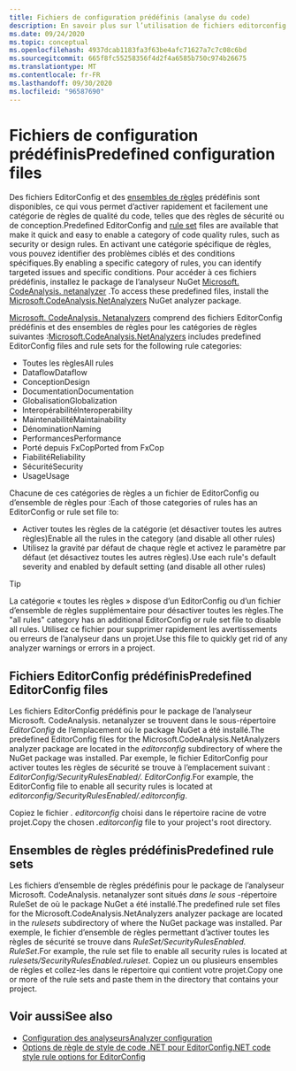 ```yaml
---
title: Fichiers de configuration prédéfinis (analyse du code)
description: En savoir plus sur l’utilisation de fichiers editorconfig et d’ensembles de règles prédéfinis pour cibler des types spécifiques d’analyse du code.
ms.date: 09/24/2020
ms.topic: conceptual
ms.openlocfilehash: 4937dcab1183fa3f63be4afc71627a7c7c08c6bd
ms.sourcegitcommit: 665f8fc55258356f4d2f4a6585b750c974b26675
ms.translationtype: MT
ms.contentlocale: fr-FR
ms.lasthandoff: 09/30/2020
ms.locfileid: "96587690"
---
```

# <a name="predefined-configuration-files"></a><span data-ttu-id="8a6c9-103">Fichiers de configuration prédéfinis</span><span class="sxs-lookup"><span data-stu-id="8a6c9-103">Predefined configuration files</span></span>

<span data-ttu-id="8a6c9-104">Des fichiers EditorConfig et des [ensembles de règles](/visualstudio/code-quality/using-rule-sets-to-group-code-analysis-rules) prédéfinis sont disponibles, ce qui vous permet d’activer rapidement et facilement une catégorie de règles de qualité du code, telles que des règles de sécurité ou de conception.</span><span class="sxs-lookup"><span data-stu-id="8a6c9-104">Predefined EditorConfig and [rule set](/visualstudio/code-quality/using-rule-sets-to-group-code-analysis-rules) files are available that make it quick and easy to enable a category of code quality rules, such as security or design rules.</span></span> <span data-ttu-id="8a6c9-105">En activant une catégorie spécifique de règles, vous pouvez identifier des problèmes ciblés et des conditions spécifiques.</span><span class="sxs-lookup"><span data-stu-id="8a6c9-105">By enabling a specific category of rules, you can identify targeted issues and specific conditions.</span></span> <span data-ttu-id="8a6c9-106">Pour accéder à ces fichiers prédéfinis, installez le package de l’analyseur NuGet [Microsoft. CodeAnalysis. netanalyzer](https://github.com/dotnet/roslyn-analyzers#microsoftcodeanalysisnetanalyzers) .</span><span class="sxs-lookup"><span data-stu-id="8a6c9-106">To access these predefined files, install the [Microsoft.CodeAnalysis.NetAnalyzers](https://github.com/dotnet/roslyn-analyzers#microsoftcodeanalysisnetanalyzers) NuGet analyzer package.</span></span>

<span data-ttu-id="8a6c9-107">[Microsoft. CodeAnalysis. Netanalyzers](https://github.com/dotnet/roslyn-analyzers#microsoftcodeanalysisnetanalyzers) comprend des fichiers EditorConfig prédéfinis et des ensembles de règles pour les catégories de règles suivantes :</span><span class="sxs-lookup"><span data-stu-id="8a6c9-107">[Microsoft.CodeAnalysis.NetAnalyzers](https://github.com/dotnet/roslyn-analyzers#microsoftcodeanalysisnetanalyzers) includes predefined EditorConfig files and rule sets for the following rule categories:</span></span>

- <span data-ttu-id="8a6c9-108">Toutes les règles</span><span class="sxs-lookup"><span data-stu-id="8a6c9-108">All rules</span></span>
- <span data-ttu-id="8a6c9-109">Dataflow</span><span class="sxs-lookup"><span data-stu-id="8a6c9-109">Dataflow</span></span>
- <span data-ttu-id="8a6c9-110">Conception</span><span class="sxs-lookup"><span data-stu-id="8a6c9-110">Design</span></span>
- <span data-ttu-id="8a6c9-111">Documentation</span><span class="sxs-lookup"><span data-stu-id="8a6c9-111">Documentation</span></span>
- <span data-ttu-id="8a6c9-112">Globalisation</span><span class="sxs-lookup"><span data-stu-id="8a6c9-112">Globalization</span></span>
- <span data-ttu-id="8a6c9-113">Interopérabilité</span><span class="sxs-lookup"><span data-stu-id="8a6c9-113">Interoperability</span></span>
- <span data-ttu-id="8a6c9-114">Maintenabilité</span><span class="sxs-lookup"><span data-stu-id="8a6c9-114">Maintainability</span></span>
- <span data-ttu-id="8a6c9-115">Dénomination</span><span class="sxs-lookup"><span data-stu-id="8a6c9-115">Naming</span></span>
- <span data-ttu-id="8a6c9-116">Performances</span><span class="sxs-lookup"><span data-stu-id="8a6c9-116">Performance</span></span>
- <span data-ttu-id="8a6c9-117">Porté depuis FxCop</span><span class="sxs-lookup"><span data-stu-id="8a6c9-117">Ported from FxCop</span></span>
- <span data-ttu-id="8a6c9-118">Fiabilité</span><span class="sxs-lookup"><span data-stu-id="8a6c9-118">Reliability</span></span>
- <span data-ttu-id="8a6c9-119">Sécurité</span><span class="sxs-lookup"><span data-stu-id="8a6c9-119">Security</span></span>
- <span data-ttu-id="8a6c9-120">Usage</span><span class="sxs-lookup"><span data-stu-id="8a6c9-120">Usage</span></span>

<span data-ttu-id="8a6c9-121">Chacune de ces catégories de règles a un fichier de EditorConfig ou d’ensemble de règles pour :</span><span class="sxs-lookup"><span data-stu-id="8a6c9-121">Each of those categories of rules has an EditorConfig or rule set file to:</span></span>

- <span data-ttu-id="8a6c9-122">Activer toutes les règles de la catégorie (et désactiver toutes les autres règles)</span><span class="sxs-lookup"><span data-stu-id="8a6c9-122">Enable all the rules in the category (and disable all other rules)</span></span>
- <span data-ttu-id="8a6c9-123">Utilisez la gravité par défaut de chaque règle et activez le paramètre par défaut (et désactivez toutes les autres règles).</span><span class="sxs-lookup"><span data-stu-id="8a6c9-123">Use each rule's default severity and enabled by default setting (and disable all other rules)</span></span>

> [!TIP]
> <span data-ttu-id="8a6c9-124">La catégorie « toutes les règles » dispose d’un EditorConfig ou d’un fichier d’ensemble de règles supplémentaire pour désactiver toutes les règles.</span><span class="sxs-lookup"><span data-stu-id="8a6c9-124">The "all rules" category has an additional EditorConfig or rule set file to disable all rules.</span></span> <span data-ttu-id="8a6c9-125">Utilisez ce fichier pour supprimer rapidement les avertissements ou erreurs de l’analyseur dans un projet.</span><span class="sxs-lookup"><span data-stu-id="8a6c9-125">Use this file to quickly get rid of any analyzer warnings or errors in a project.</span></span>

## <a name="predefined-editorconfig-files"></a><span data-ttu-id="8a6c9-126">Fichiers EditorConfig prédéfinis</span><span class="sxs-lookup"><span data-stu-id="8a6c9-126">Predefined EditorConfig files</span></span>

<span data-ttu-id="8a6c9-127">Les fichiers EditorConfig prédéfinis pour le package de l’analyseur Microsoft. CodeAnalysis. netanalyzer se trouvent dans le sous-répertoire *EditorConfig* de l’emplacement où le package NuGet a été installé.</span><span class="sxs-lookup"><span data-stu-id="8a6c9-127">The predefined EditorConfig files for the Microsoft.CodeAnalysis.NetAnalyzers analyzer package are located in the *editorconfig* subdirectory of where the NuGet package was installed.</span></span> <span data-ttu-id="8a6c9-128">Par exemple, le fichier EditorConfig pour activer toutes les règles de sécurité se trouve à l’emplacement suivant : *EditorConfig/SecurityRulesEnabled/. EditorConfig*.</span><span class="sxs-lookup"><span data-stu-id="8a6c9-128">For example, the EditorConfig file to enable all security rules is located at *editorconfig/SecurityRulesEnabled/.editorconfig*.</span></span>

<span data-ttu-id="8a6c9-129">Copiez le fichier *. editorconfig* choisi dans le répertoire racine de votre projet.</span><span class="sxs-lookup"><span data-stu-id="8a6c9-129">Copy the chosen *.editorconfig* file to your project's root directory.</span></span>

## <a name="predefined-rule-sets"></a><span data-ttu-id="8a6c9-130">Ensembles de règles prédéfinis</span><span class="sxs-lookup"><span data-stu-id="8a6c9-130">Predefined rule sets</span></span>

<span data-ttu-id="8a6c9-131">Les fichiers d’ensemble de règles prédéfinis pour le package de l’analyseur Microsoft. CodeAnalysis. netanalyzer sont situés *dans le sous* -répertoire RuleSet de où le package NuGet a été installé.</span><span class="sxs-lookup"><span data-stu-id="8a6c9-131">The predefined rule set files for the Microsoft.CodeAnalysis.NetAnalyzers analyzer package are located in the *rulesets* subdirectory of where the NuGet package was installed.</span></span> <span data-ttu-id="8a6c9-132">Par exemple, le fichier d’ensemble de règles permettant d’activer toutes les règles de sécurité se trouve dans *RuleSet/SecurityRulesEnabled. RuleSet*.</span><span class="sxs-lookup"><span data-stu-id="8a6c9-132">For example, the rule set file to enable all security rules is located at *rulesets/SecurityRulesEnabled.ruleset*.</span></span> <span data-ttu-id="8a6c9-133">Copiez un ou plusieurs ensembles de règles et collez-les dans le répertoire qui contient votre projet.</span><span class="sxs-lookup"><span data-stu-id="8a6c9-133">Copy one or more of the rule sets and paste them in the directory that contains your project.</span></span>

## <a name="see-also"></a><span data-ttu-id="8a6c9-134">Voir aussi</span><span class="sxs-lookup"><span data-stu-id="8a6c9-134">See also</span></span>

- [<span data-ttu-id="8a6c9-135">Configuration des analyseurs</span><span class="sxs-lookup"><span data-stu-id="8a6c9-135">Analyzer configuration</span></span>](https://github.com/dotnet/roslyn-analyzers/blob/master/docs/Analyzer%20Configuration.md)
- [<span data-ttu-id="8a6c9-136">Options de règle de style de code .NET pour EditorConfig</span><span class="sxs-lookup"><span data-stu-id="8a6c9-136">.NET code style rule options for EditorConfig</span></span>](code-style-rule-options.md)
